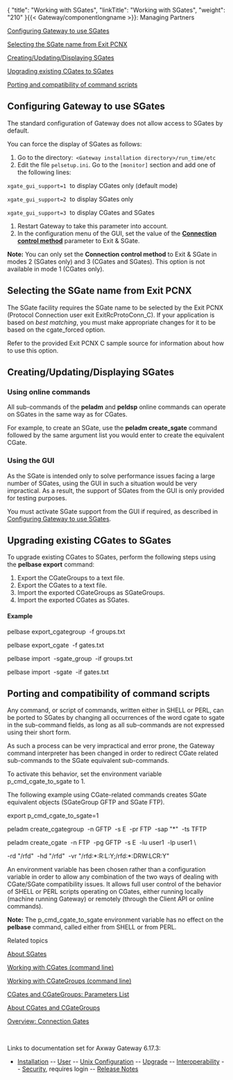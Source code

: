 {
    "title": "Working with SGates",
    "linkTitle": "Working with SGates",
    "weight": "210"
}{{< Gateway/componentlongname  >}}: Managing Partners

[Configuring Gateway to use SGates](#config_gw_for_sgates)

[Selecting the SGate name from Exit PCNX](#selecting_sgate_name_f_exit)

[Creating/Updating/Displaying SGates](#creating_updating_displaying_sgates)

[Upgrading existing CGates to SGates](#migrating_existing_cgates_to_sgates)

[Porting and compatibility of command scripts](#porting_and_compatibility_of_command_scripts)

<span id="config_gw_for_sgates"></span>

## Configuring Gateway to use SGates

The standard configuration of Gateway does not allow access to SGates by default.

You can force the display of SGates as follows:

1.  Go to the directory:` <Gateway installation directory>/run_time/etc`
2.  Edit the file `pelsetup.ini`. Go to the `[monitor]` section and add one of the following lines:

`xgate_gui_support=1`  to display CGates only (default mode)

`xgate_gui_support=2`  to display SGates only

`xgate_gui_support=3`  to display CGates and SGates

1.  Restart Gateway to take this parameter into account.
2.  In the configuration menu of the GUI, set the value of the **[Connection control method](../../../configuration_start_here/config_gateway_paras#connection_control_method)** parameter to Exit & SGate.

<span style="font-weight: bold;">Note:</span> You can only set the <span style="font-weight: bold;">Connection control method</span> to Exit & SGate in modes 2 (SGates only) and 3 (CGates and SGates). This option is not available in mode 1 (CGates only).

<span id="selecting_sgate_name_f_exit"></span>

## Selecting the SGate name from Exit PCNX

The SGate facility requires the SGate name to be selected by the Exit PCNX (Protocol Connection user exit ExitRcProtoConn\_C). If your application is based on <span style="font-style: italic;">best matching</span>, you must make appropriate changes for it to be based on the <span class="code">cgate\_forced</span> option.

Refer to the provided Exit PCNX C sample source for information about how to use this option.

<span id="creating_updating_displaying_sgates"></span>

## Creating/Updating/Displaying SGates

### Using online commands

All sub-commands of the <span class="code" style="font-weight: bold;">peladm</span> and <span class="code" style="font-weight: bold;">peldsp</span> online commands can operate on SGates in the same way as for CGates.

For example, to create an SGate, use the <span class="code" style="font-weight: bold;">peladm create\_sgate</span> command followed by the same argument list you would enter to create the equivalent CGate.

### Using the GUI

As the SGate is intended only to solve performance issues facing a large number of SGates, using the GUI in such a situation would be very impractical. As a result, the support of SGates from the GUI is only provided for testing purposes.

You must activate SGate support from the GUI if required, as described in [Configuring Gateway to use SGates](#config_gw_for_sgates).

<span id="migrating_existing_cgates_to_sgates"></span>

## Upgrading existing CGates to SGates

To upgrade existing CGates to SGates, perform the following steps using the <span class="code" style="font-weight: bold;">pelbase export</span> command:

1.  Export the CGateGroups to a text file.
2.  Export the CGates to a text file.
3.  Import the exported CGateGroups as SGateGroups.
4.  Import the exported CGates as SGates.

#### Example

pelbase export\_cgategroup  -f groups.txt

pelbase export\_cgate  -f gates.txt

pelbase import  -sgate\_group  -if groups.txt

pelbase import  -sgate  -if gates.txt

<span id="porting_and_compatibility_of_command_scripts"></span>

## Porting and compatibility of command scripts

Any command, or script of commands, written either in SHELL or PERL, can be ported to SGates by changing all occurrences of the word <span class="code">cgate</span> to <span class="code">sgate</span> in the sub-command fields, as long as all sub-commands are not expressed using their short form.

As such a process can be very impractical and error prone, the Gateway command interpreter has been changed in order to redirect CGate related sub-commands to the SGate equivalent sub-commands.

To activate this behavior, set the environment variable <span class="code">p\_cmd\_cgate\_to\_sgate</span> to <span class="code">1</span>.

The following example using CGate-related commands creates SGate equivalent objects (SGateGroup GFTP and SGate FTP).

export p\_cmd\_cgate\_to\_sgate=1

peladm create\_cgategroup  -n GFTP  -s E  -pr FTP  -sap "\*"  -ts TFTP

peladm create\_cgate  -n FTP  -pg GFTP  -s E  -lu user1  -lp user1 \\

-rd "/rfd"  -hd "/rfd"  -vr "/rfd:\*:R:L:Y;/rfd:\*:DRW:LCR:Y"

An environment variable has been chosen rather than a configuration variable in order to allow any combination of the two ways of dealing with CGate/SGate compatibility issues. It allows full user control of the behavior of SHELL or PERL scripts operating on CGates, either running locally (machine running Gateway) or remotely (through the Client API or online commands).

<span style="font-weight: bold;">Note:</span> The <span class="code">p\_cmd\_cgate\_to\_sgate</span> environment variable has no effect on the <span class="code" style="font-weight: bold;">pelbase</span> command, called either from SHELL or from PERL.

Related topics

[About SGates](../sgates_about)

[Working with CGates (command line)](../working_with_cgates_cli)

[Working with CGateGroups (command line)](../working_with_cgates_cli/working_with_cgategroups_cli)

[CGates and CGateGroups: Parameters List](../working_with_cgates_cli/cgates_parameter_list)

[About CGates and CGateGroups](../)

[Overview: Connection Gates](../../../ov_gateway/ov_connection_gates)

 

Links to documentation set for Axway Gateway <span class="mc-variable axway_variables.Release_Number variable">6.17.3</span>:

-   [Installation](/bundle/Gateway_6173_InstallationGuide_allOS_en_HTML5/page/Content/start_page.htm) -- [User](/bundle/Gateway_6173_UsersGuide_allOS_en_HTML5/page/Content/start_page.htm) -- [Unix Configuration](/bundle/Gateway_6173_ConfigurationGuide_UNIX_en_HTML5/page/Content/start_page.htm) -- [Upgrade](/bundle/Gateway_6173_UpgradeGuide_allOS_en_HTML5/page/Content/start_page.htm) -- [Interoperability](/bundle/Gateway_6173_InteroperabilityGuide_allOS_en_HTML5/page/Content/start_page.htm) -- [Security](/bundle/Gateway_6173_SecurityGuide_allOS_en_HTML5/page/Content/start_page.htm), requires login -- [Release Notes](/bundle/Gateway_6173_ReleaseNotes_allOS_en_HTML5/page/Content/Gateway_ReleaseNotes_allOS_en.htm)
